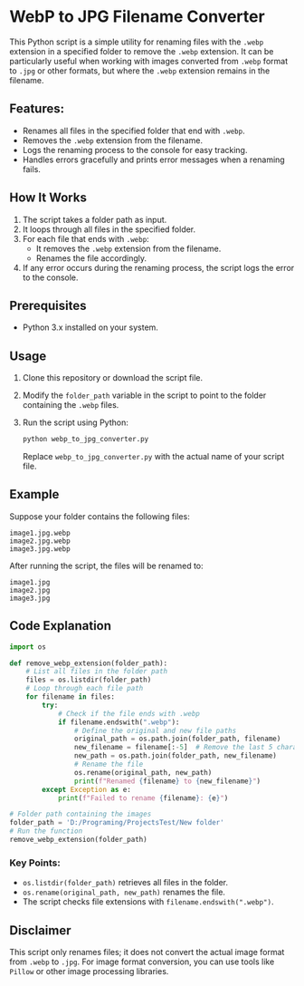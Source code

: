 # WebP to JPG Filename Converter

This Python script is a simple utility for renaming files with the `.webp` extension in a specified folder to remove the `.webp` extension. It can be particularly useful when working with images converted from `.webp` format to `.jpg` or other formats, but where the `.webp` extension remains in the filename.

## Features:

- Renames all files in the specified folder that end with `.webp`.
- Removes the `.webp` extension from the filename.
- Logs the renaming process to the console for easy tracking.
- Handles errors gracefully and prints error messages when a renaming fails.

## How It Works

1. The script takes a folder path as input.
2. It loops through all files in the specified folder.
3. For each file that ends with `.webp`:
   - It removes the `.webp` extension from the filename.
   - Renames the file accordingly.
4. If any error occurs during the renaming process, the script logs the error to the console.

## Prerequisites

- Python 3.x installed on your system.

## Usage

1. Clone this repository or download the script file.
2. Modify the `folder_path` variable in the script to point to the folder containing the `.webp` files.
3. Run the script using Python:

   ```bash
   python webp_to_jpg_converter.py
   ```

   Replace `webp_to_jpg_converter.py` with the actual name of your script file.

## Example

Suppose your folder contains the following files:

```
image1.jpg.webp
image2.jpg.webp
image3.jpg.webp
```

After running the script, the files will be renamed to:

```
image1.jpg
image2.jpg
image3.jpg
```

## Code Explanation

```python
import os

def remove_webp_extension(folder_path):
    # List all files in the folder path
    files = os.listdir(folder_path)
    # Loop through each file path
    for filename in files:
        try:
            # Check if the file ends with .webp
            if filename.endswith(".webp"):
                # Define the original and new file paths
                original_path = os.path.join(folder_path, filename)
                new_filename = filename[:-5]  # Remove the last 5 characters (".webp")
                new_path = os.path.join(folder_path, new_filename)
                # Rename the file
                os.rename(original_path, new_path)
                print(f"Renamed {filename} to {new_filename}")
        except Exception as e:
            print(f"Failed to rename {filename}: {e}")

# Folder path containing the images
folder_path = 'D:/Programing/ProjectsTest/New folder'
# Run the function
remove_webp_extension(folder_path)
```

### Key Points:
- `os.listdir(folder_path)` retrieves all files in the folder.
- `os.rename(original_path, new_path)` renames the file.
- The script checks file extensions with `filename.endswith(".webp")`.

## Disclaimer

This script only renames files; it does not convert the actual image format from `.webp` to `.jpg`. For image format conversion, you can use tools like `Pillow` or other image processing libraries.

